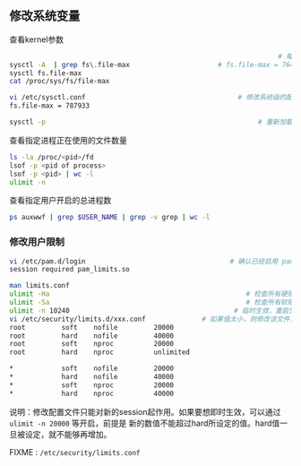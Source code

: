 

## 修改系统变量

 查看kernel参数

```sh
                                                                   # 每个进程可以打开的最大文件数
sysctl -A  | grep fs\.file-max                      # fs.file-max = 764817
sysctl fs.file-max
cat /proc/sys/fs/file-max

vi /etc/sysctl.conf                                      # 修改系统级的配置，持久生效
fs.file-max = 787933

sysctl -p                                                     # 重新加载配置文件，使其即时生效
```

查看指定进程正在使用的文件数量

```sh
ls -la /proc/<pid>/fd
lsof -p <pid of process>
lsof -p <pid> | wc -l
ulimit -n
```

查看指定用户开启的总进程数

```sh
ps auxwwf | grep $USER_NAME | grep -v grep | wc -l
```

### 修改用户限制

```sh
vi /etc/pam.d/login                                    # 确认已经启用 pam_limits.so
session required pam_limits.so

man limits.conf
ulimit -Ha                                                 # 检查所有硬限制（比如用户最大进程数、可打开的最大文件数）
ulimit -Sa                                                 # 检查所有软限制
ulimit -n 10240                                         # 临时生效，重启失效
vi /etc/security/limits.d/xxx.conf              # 如果值太小，则修改该文件，持久生效
root         soft    nofile         20000
root         hard    nofile         40000
root         soft    nproc          20000
root         hard    nproc          unlimited

*            soft    nofile         20000
*            hard    nofile         40000
*            soft    nproc          20000
*            hard    nproc          40000
```

说明：修改配置文件只能对新的session起作用。如果要想即时生效，可以通过 `ulimit -n 20000` 等开启，前提是 新的数值不能超过hard所设定的值。hard值一旦被设定，就不能够再增加。

FIXME : `/etc/security/limits.conf`
 